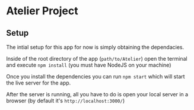 # Atelier Project

## Setup

 The intial setup for this app for now is simply obtaining the dependacies.

 Inside of the root directory of the app (```path/to/Atelier```) open the terminal and execute ```npm install``` (you must have NodeJS on your machine)

 Once you install the dependencies you can run ```npm start``` which will start the live server for the app.

 After the server is running, all you have to do is open your local server in a browser (by default it's ```http://localhost:3000/```)